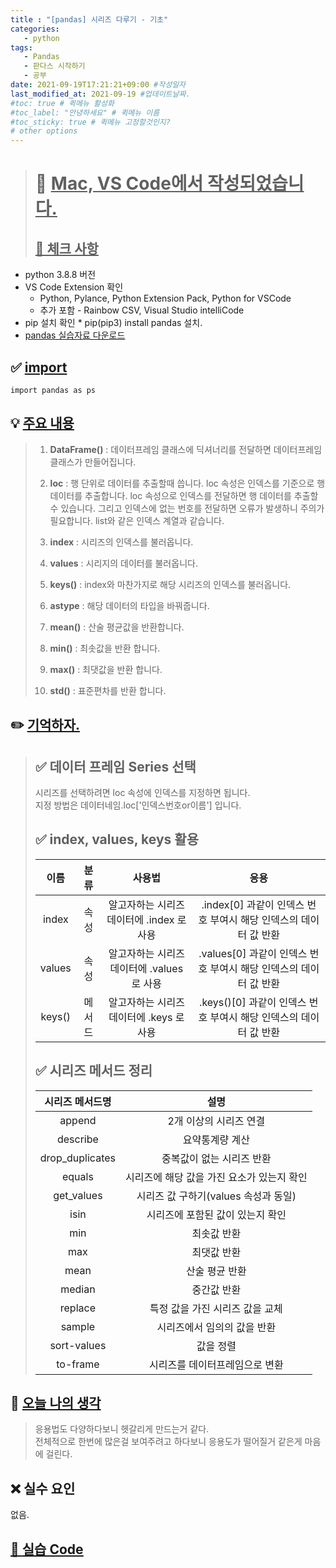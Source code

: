 ```yaml
---
title : "[pandas] 시리즈 다루기 - 기초"
categories:
   - python
tags:
   - Pandas
   - 판다스 시작하기
   - 공부
date: 2021-09-19T17:21:21+09:00 #작성일자
last_modified_at: 2021-09-19 #업데이트날짜.
#toc: true # 퀵메뉴 활성화
#toc_label: "안녕하세요" # 퀵메뉴 이름
#toc_sticky: true # 퀵메뉴 고정할것인지?
# other options
---
```


 > # 📜 <u>Mac, VS Code에서 작성되었습니다.</u> 
 > ## <u>📌 체크 사항</u> 
 * python 3.8.8 버전
 *  VS Code Extension 확인
	* Python, Pylance, Python Extension Pack, Python for VSCode
 	* 추가 포함 - Rainbow CSV, Visual Studio intelliCode
 *   pip 설치 확인
 	* pip(pip3) install pandas 설치. 
 * [pandas 실습자료 다운로드](https://github.com/easysIT/doit_pandas)
 
 
## ✅ <u>import</u>
	import pandas as ps

## 💡 <u>주요 내용</u> 
> 1. **DataFrame()** : 데이터프레임 클래스에 딕셔너리를 전달하면 데이터프레임 클래스가 만들어집니다.
>   
> 2. **loc** : 행 단위로 데이터를 추출할때 씁니다. loc 속성은 인덱스를 기준으로 행 데이터를 추출합니다. loc 속성으로 인덱스를 전달하면 행 데이터를 추출할 수 있습니다. 그리고 인덱스에 없는 번호를 전달하면 오류가 발생하니 주의가 필요합니다. list와 같은 인덱스 계열과 같습니다.
>   
> 3. **index** : 시리즈의 인덱스를 불러옵니다.
>  
> 4. **values** : 시리지의 데이터를 불러옵니다.
>  
> 5. **keys()** : index와 마찬가지로 해당 시리즈의 인덱스를 불러옵니다.
>    
> 6. **astype** : 해당 데이터의 타입을 바꿔줍니다.
>  
> 7. **mean()** : 산술 평균값을 반환합니다.
>   
> 8. **min()** : 최솟값을 반환 합니다.
>   
> 9. **max()** : 최댓값을 반환 합니다.
>   
> 10. **std()** : 표준편차를 반환 합니다.
## ✏️ <u>기억하자. </u>
> ## ✅ 데이터 프레임 Series 선택
> 시리즈를 선택하려면 loc 속성에 인덱스를 지정하면 됩니다.  
> 지정 방법은 데이터네임.loc['인덱스번호or이름'] 입니다.
>  
> ## ✅ index, values, keys 활용
>   
> | 이름   | 분류  |   사용법   | 응용
> |:--:|:--:|:--:|:--:|
> | index |  속성  | 알고자하는 시리즈데이터에 .index 로 사용  | .index[0] 과같이 인덱스 번호 부여시 해당 인덱스의 데이터 값 반환
> | values |  속성 |  알고자하는 시리즈데이터에 .values 로 사용 | .values[0] 과같이 인덱스 번호 부여시 해당 인덱스의 데이터 값 반환
> | keys() |  메서드 |  알고자하는 시리즈데이터에 .keys 로 사용 | .keys()[0] 과같이 인덱스 번호 부여시 해당 인덱스의 데이터 값 반환
>   
> ## ✅ 시리즈 메서드 정리
> | 시리즈 메서드명 | 설명 |
> |:---:|:---:|
> |append|2개 이상의 시리즈 연결
> |describe| 요약통계량 계산
> |drop_duplicates|중복값이 없는 시리즈 반환
> |equals| 시리즈에 해당 값을 가진 요소가 있는지 확인
> |get_values| 시리즈 값 구하기(values 속성과 동일)
> |isin| 시리즈에 포함된 값이 있는지 확인
> |min| 최솟값 반환
> |max| 최댓값 반환
> |mean| 산술 평균 반환
> |median| 중간값 반환
> |replace| 특정 값을 가진 시리즈 값을 교체
> |sample| 시리즈에서 임의의 값을 반환
> |sort-values| 값을 정렬
> |to-frame| 시리즈를 데이터프레임으로 변환
>   
## 💭 <u>오늘 나의 생각</u>
> 응용법도 다양하다보니 헷갈리게 만드는거 같다.  
> 전체적으로 한번에 많은걸 보여주려고 하다보니 응용도가 떨어질거 같은게 마음에 걸린다.
  
## ❌ 실수 요인
없음.

## <u>📖 <u>실습 Code</u>
<script src="https://gist.github.com/Cononi/a4e5d02dfe39fc7a7ac0642811cb3c55.js"></script>